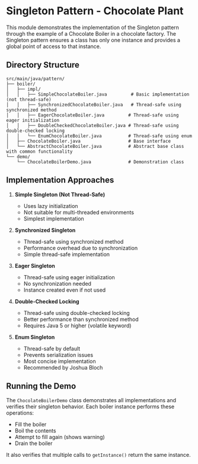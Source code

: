 # Singleton Pattern - Chocolate Plant

This module demonstrates the implementation of the Singleton pattern through the example of a Chocolate Boiler in a chocolate factory. The Singleton pattern ensures a class has only one instance and provides a global point of access to that instance.

## Directory Structure

```
src/main/java/pattern/
├── boiler/
│   ├── impl/
│   │   ├── SimpleChocolateBoiler.java         # Basic implementation (not thread-safe)
│   │   ├── SynchronizedChocolateBoiler.java   # Thread-safe using synchronized method
│   │   ├── EagerChocolateBoiler.java         # Thread-safe using eager initialization
│   │   ├── DoubleCheckedChocolateBoiler.java # Thread-safe using double-checked locking
│   │   └── EnumChocolateBoiler.java          # Thread-safe using enum
│   ├── ChocolateBoiler.java                  # Base interface
│   └── AbstractChocolateBoiler.java          # Abstract base class with common functionality
└── demo/
    └── ChocolateBoilerDemo.java              # Demonstration class
```

## Implementation Approaches

1. **Simple Singleton (Not Thread-Safe)**
   - Uses lazy initialization
   - Not suitable for multi-threaded environments
   - Simplest implementation

2. **Synchronized Singleton**
   - Thread-safe using synchronized method
   - Performance overhead due to synchronization
   - Simple thread-safe implementation

3. **Eager Singleton**
   - Thread-safe using eager initialization
   - No synchronization needed
   - Instance created even if not used

4. **Double-Checked Locking**
   - Thread-safe using double-checked locking
   - Better performance than synchronized method
   - Requires Java 5 or higher (volatile keyword)

5. **Enum Singleton**
   - Thread-safe by default
   - Prevents serialization issues
   - Most concise implementation
   - Recommended by Joshua Bloch

## Running the Demo

The `ChocolateBoilerDemo` class demonstrates all implementations and verifies their singleton behavior. Each boiler instance performs these operations:
- Fill the boiler
- Boil the contents
- Attempt to fill again (shows warning)
- Drain the boiler

It also verifies that multiple calls to `getInstance()` return the same instance.
